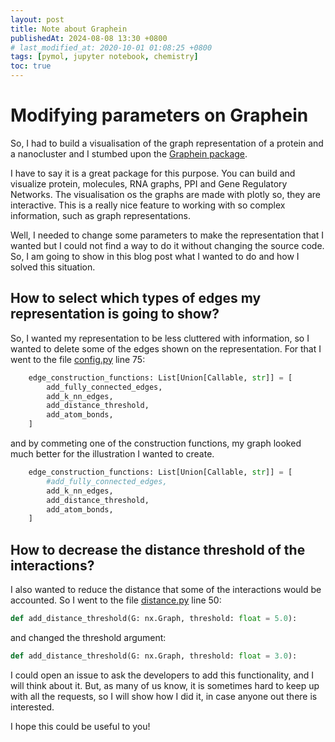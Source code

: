 ```yaml
---
layout: post
title: Note about Graphein
publishedAt: 2024-08-08 13:30 +0800
# last_modified_at: 2020-10-01 01:08:25 +0800
tags: [pymol, jupyter notebook, chemistry]
toc: true
---
```


# Modifying parameters on Graphein

So, I had to build a visualisation of the graph representation of a protein and a nanocluster and I stumbed upon the [Graphein package](https://graphein.ai/).

I have to say it is a great package for this purpose. You can build and visualize protein, molecules, RNA graphs, PPI and Gene Regulatory Networks. The visualisation os the graphs are made with plotly so, they are interactive. This is a really nice feature to working with so complex information, such as graph representations.

Well, I needed to change some parameters to make the representation that I wanted but I could not find a way to do it without changing the source code. So, I am going to show in this blog post what I wanted to do and how I solved this situation.

## How to select which types of edges my representation is going to show?

So, I wanted my representation to be less cluttered with information, so I wanted to delete some of the edges shown on the representation. For that I went to the file [config.py](https://github.com/a-r-j/graphein/blob/master/graphein/molecule/config.py) line 75:

```python
    edge_construction_functions: List[Union[Callable, str]] = [
        add_fully_connected_edges,
        add_k_nn_edges,
        add_distance_threshold,
        add_atom_bonds,
    ]
```

and by commeting one of the construction functions, my graph looked much better for the illustration I wanted to create.

```python
    edge_construction_functions: List[Union[Callable, str]] = [
        #add_fully_connected_edges,
        add_k_nn_edges,
        add_distance_threshold,
        add_atom_bonds,
    ]
```

## How to decrease the distance threshold of the interactions?

I also wanted to reduce the distance that some of the interactions would be accounted. So I went to the file [distance.py](https://github.com/a-r-j/graphein/blob/master/graphein/molecule/edges/distance.py) line 50:

```python
def add_distance_threshold(G: nx.Graph, threshold: float = 5.0):
```

and changed the threshold argument:

```python
def add_distance_threshold(G: nx.Graph, threshold: float = 3.0):
```

I could open an issue to ask the developers to add this functionality, and I will think about it. But, as many of us know, it is sometimes hard to keep up with all the requests, so I will show how I did it, in case anyone out there is interested.

I hope this could be useful to you!
